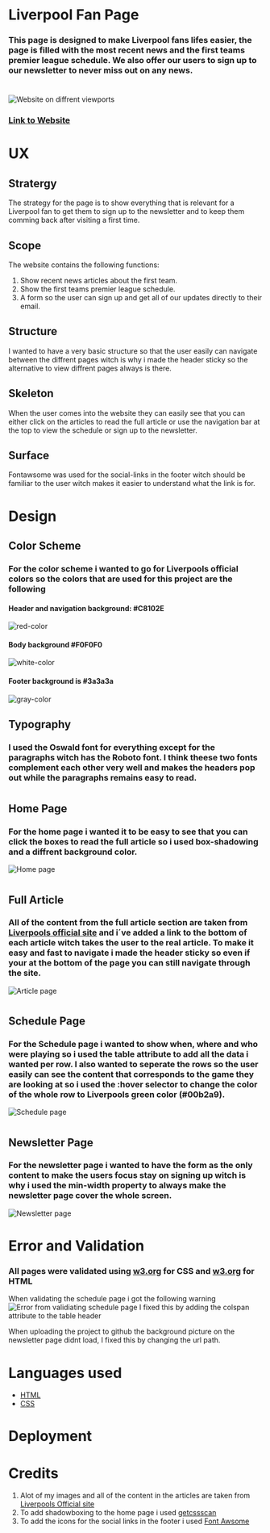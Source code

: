 # Liverpool Fan Page

### This page is designed to make Liverpool fans lifes easier, the page is filled with the most recent news and the first teams premier league schedule. We also offer our users to sign up to our newsletter to never miss out on any news.
#

![Website on diffrent viewports](assets/images/team-logos/readme-images/responsive_liverpool.png)

### [Link to Website](https://filipwirsen.github.io/Liverpool_fanpage/index.html)


# UX

## Stratergy
 The strategy for the page is to show everything that is relevant for a Liverpool fan to get them to sign up to the newsletter and to keep them comming back after visiting a first time.

## Scope
The website contains the following functions:

1. Show recent news articles about the first team.
2. Show the first teams premier league schedule. 
3. A form so the user can sign up and get all of our updates directly to their email. 

## Structure 
I wanted to have a very basic structure so that the user easily can navigate between the diffrent pages witch is why i made the header sticky so the alternative to view diffrent pages always is there.

## Skeleton 
When the user comes into the website they can easily see that you can either click on the articles to read the full article or use the navigation bar at the top to view the schedule or sign up to the newsletter.

## Surface 
Fontawsome was used for the social-links in the footer witch should be familiar to the user witch makes it easier to understand what the link is for.

 

# Design

## Color Scheme

### For the color scheme i wanted to go for Liverpools official colors so the colors that are used for this project are the following
#### Header and navigation background: #C8102E 
![red-color](assets/images/red-color.png)
#### Body background #F0F0F0
![white-color](assets/images/white-color.png)
#### Footer background is #3a3a3a
![gray-color](assets/images/gray-color.png)


## Typography

### I used the Oswald font for everything except for the paragraphs witch has the Roboto font. I think theese two fonts complement each other very well and makes the headers pop out while the paragraphs remains easy to read.

#
## Home Page
### For the home page i wanted it to be easy to see that you can click the boxes to read the full article so i used box-shadowing and a diffrent background color.
![Home page](assets/images/home-page.png)
#
## Full Article

### All of the content from the full article section are taken from [Liverpools official site](https://www.liverpoolfc.com/) and i´ve added a link to the bottom of each article witch takes the user to the real article. To make it easy and fast to navigate i made the header sticky so even if your at the bottom of the page you can still navigate through the site.
![Article page](assets/images/article-page.png)
#
## Schedule Page

### For the Schedule page i wanted to show when, where and who were playing so i used the table attribute to add all the data i wanted per row. I also wanted to seperate the rows so the user easily can see the content that corresponds to the game they are looking at so i used the :hover selector to change the color of the whole row to Liverpools green color (#00b2a9).

![Schedule page](assets/images/schedule-page.png)
#

## Newsletter Page

### For the newsletter page i wanted to have the form as the only content to make the users focus stay on signing up witch is why i used the min-width property to always make the newsletter page cover the whole screen.
![Newsletter page](assets/images/newsletter-page.png)


# Error and Validation
### All pages were validated using [w3.org](https://jigsaw.w3.org/css-validator/validator) for CSS and [w3.org](https://validator.w3.org/nu/) for HTML

 When validating the schedule page i got the following warning 
![Error from validiating schedule page](assets/images/error-schema.png)
 I fixed this by adding the colspan attribute to the table header

 When uploading the project to github the background picture on the newsletter page didnt load, I fixed this by changing the url path.


# Languages used 

* [HTML](https://sv.wikipedia.org/wiki/HTML)
* [CSS](https://sv.wikipedia.org/wiki/CSS)

# Deployment




# Credits 

1. Alot of my images and all of the content in the articles are taken from [Liverpools Official site](https://www.liverpoolfc.com/)
2. To add shadowboxing to the home page i used [getcssscan](https://getcssscan.com/css-box-shadow-examples)
3. To add the icons for the social links in the footer i used [Font Awsome](https://fontawesome.com/)
